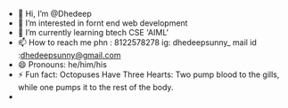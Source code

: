 - 👋 Hi, I’m @Dhedeep
- 👀 I’m interested in fornt end web development
- 🌱 I’m currently learning  btech CSE 'AIML'
- 📫 How to reach me phn : 8122578278 ig: dhedeepsunny_ mail id :dhedeepsunny@gmail.com
- 😄 Pronouns: he/him/his
- ⚡ Fun fact: Octopuses Have Three Hearts: Two pump blood to the gills, while one pumps it to the rest of the body.
- 

<!---
Dhedeep/Dhedeep is a ✨ special ✨ repository because its `README.md` (this file) appears on your GitHub profile.
You can click the Preview link to take a look at your changes.
--->
